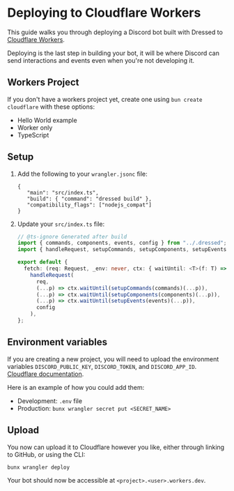 # Deploying to Cloudflare Workers

This guide walks you through deploying a Discord bot built with Dressed to [Cloudflare Workers](https://workers.cloudflare.com).

Deploying is the last step in building your bot, it will be where Discord can send interactions and events even when you're not developing it.

## Workers Project
If you don't have a workers project yet, create one using `bun create cloudflare` with these options:
* Hello World example
* Worker only
* TypeScript

## Setup

1. Add the following to your `wrangler.jsonc` file:

   ```jsonc title="wrangler.jsonc"
   {
      "main": "src/index.ts",
	  "build": { "command": "dressed build" },
      "compatibility_flags": ["nodejs_compat"]
   }
   ```

2. Update your `src/index.ts` file:
   ```ts title="src / index.ts"
   // @ts-ignore Generated after build
   import { commands, components, events, config } from "../.dressed";
   import { handleRequest, setupCommands, setupComponents, setupEvents } from "dressed/server";
   
   export default {
     fetch: (req: Request, _env: never, ctx: { waitUntil: <T>(f: T) => T }) =>
       handleRequest(
         req,
         (...p) => ctx.waitUntil(setupCommands(commands)(...p)),
         (...p) => ctx.waitUntil(setupComponents(components)(...p)),
         (...p) => ctx.waitUntil(setupEvents(events)(...p)),
         config
       ),
   };
   ```

## Environment variables

If you are creating a new project, you will need to upload the environment variables `DISCORD_PUBLIC_KEY`, `DISCORD_TOKEN`, and `DISCORD_APP_ID`. [Cloudflare documentation](https://developers.cloudflare.com/workers/configuration/environment-variables/).

Here is an example of how you could add them:

* Development: `.env` file
* Production: `bunx wrangler secret put <SECRET_NAME>`

## Upload

You now can upload it to Cloudflare however you like, either through linking to GitHub, or using the CLI:

```sh
bunx wrangler deploy
```

Your bot should now be accessible at `<project>.<user>.workers.dev`.
